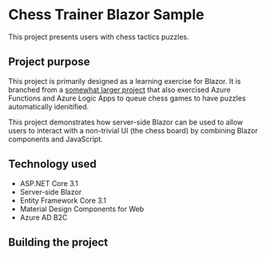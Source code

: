 # Chess Trainer Blazor Sample

This project presents users with chess tactics puzzles.

## Project purpose

This project is primarily designed as a learning exercise for Blazor. It is branched from a [somewhat larger project](https://github.com/mjrousos/chesstrainer) that also exercised Azure Functions and Azure Logic Apps to queue chess games to have puzzles automatically idenitified.

This project demonstrates how server-side Blazor can be used to allow users to interact with a non-trivial UI (the chess board) by combining Blazor components and JavaScript.

## Technology used

* ASP.NET Core 3.1
* Server-side Blazor
* Entity Framework Core 3.1
* Material Design Components for Web
* Azure AD B2C

## Building the project

**<TODO>**